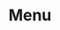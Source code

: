---
eleventyNavigation:
    key: Menu
    order: 3
title: "Menu"
metaDesc: "Our menu, inspired by a blend of Mexican and American cuisines, features expertly crafted dishes by our skilled chef. From flavorful tacos to classic American favorites, embark on a culinary journey that satisfies every palate"
layout: "layouts/menu.html"
permalink: "/menu/index.html"
backgroundImg: "/images//background/Sopris_v4-resize-transformed.jpeg"
headline: "MENU"
subheadline: ""
mainMenu:
    headline: "What Are You Craving?"
specialMenu:
    headline: "Looking for Something Filling?"
    subheadline: "Take a look at our weekly Dinner available for some days of the week"
---
